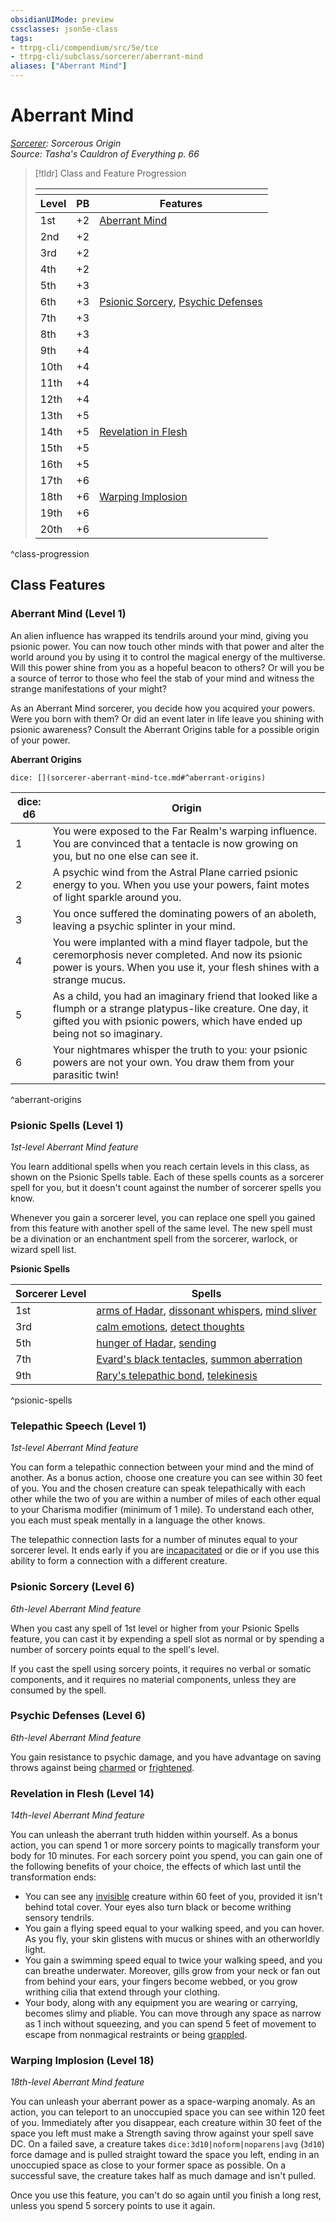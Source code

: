 ```yaml
---
obsidianUIMode: preview
cssclasses: json5e-class
tags:
- ttrpg-cli/compendium/src/5e/tce
- ttrpg-cli/subclass/sorcerer/aberrant-mind
aliases: ["Aberrant Mind"]
---
```

# Aberrant Mind
*[Sorcerer](./sorcerer.md): Sorcerous Origin*  
*Source: Tasha's Cauldron of Everything p. 66*  

> [!tldr] Class and Feature Progression
> 
> <table class="class-progression">
> <thead>
> <tr><th colspan='3'></th></tr>
> <tr class="class-progression"><th class"level">Level</th><th class"pb">PB</th><th class"feature">Features</th></tr>
> </thead><tbody>
> <tr class="class-progression"><td class"level">1st</td><td class"pb">+2</td><td class"feature"><a href='#Aberrant Mind (Level 1)' class='internal-link'>Aberrant Mind</a></td></tr>
> <tr class="class-progression"><td class"level">2nd</td><td class"pb">+2</td><td class"feature"></td></tr>
> <tr class="class-progression"><td class"level">3rd</td><td class"pb">+2</td><td class"feature"></td></tr>
> <tr class="class-progression"><td class"level">4th</td><td class"pb">+2</td><td class"feature"></td></tr>
> <tr class="class-progression"><td class"level">5th</td><td class"pb">+3</td><td class"feature"></td></tr>
> <tr class="class-progression"><td class"level">6th</td><td class"pb">+3</td><td class"feature"><a href='#Psionic Sorcery (Level 6)' class='internal-link'>Psionic Sorcery</a>, <a href='#Psychic Defenses (Level 6)' class='internal-link'>Psychic Defenses</a></td></tr>
> <tr class="class-progression"><td class"level">7th</td><td class"pb">+3</td><td class"feature"></td></tr>
> <tr class="class-progression"><td class"level">8th</td><td class"pb">+3</td><td class"feature"></td></tr>
> <tr class="class-progression"><td class"level">9th</td><td class"pb">+4</td><td class"feature"></td></tr>
> <tr class="class-progression"><td class"level">10th</td><td class"pb">+4</td><td class"feature"></td></tr>
> <tr class="class-progression"><td class"level">11th</td><td class"pb">+4</td><td class"feature"></td></tr>
> <tr class="class-progression"><td class"level">12th</td><td class"pb">+4</td><td class"feature"></td></tr>
> <tr class="class-progression"><td class"level">13th</td><td class"pb">+5</td><td class"feature"></td></tr>
> <tr class="class-progression"><td class"level">14th</td><td class"pb">+5</td><td class"feature"><a href='#Revelation in Flesh (Level 14)' class='internal-link'>Revelation in Flesh</a></td></tr>
> <tr class="class-progression"><td class"level">15th</td><td class"pb">+5</td><td class"feature"></td></tr>
> <tr class="class-progression"><td class"level">16th</td><td class"pb">+5</td><td class"feature"></td></tr>
> <tr class="class-progression"><td class"level">17th</td><td class"pb">+6</td><td class"feature"></td></tr>
> <tr class="class-progression"><td class"level">18th</td><td class"pb">+6</td><td class"feature"><a href='#Warping Implosion (Level 18)' class='internal-link'>Warping Implosion</a></td></tr>
> <tr class="class-progression"><td class"level">19th</td><td class"pb">+6</td><td class"feature"></td></tr>
> <tr class="class-progression"><td class"level">20th</td><td class"pb">+6</td><td class"feature"></td></tr>
> </tbody></table>

^class-progression


## Class Features

### Aberrant Mind (Level 1)

An alien influence has wrapped its tendrils around your mind, giving you psionic power. You can now touch other minds with that power and alter the world around you by using it to control the magical energy of the multiverse. Will this power shine from you as a hopeful beacon to others? Or will you be a source of terror to those who feel the stab of your mind and witness the strange manifestations of your might?

As an Aberrant Mind sorcerer, you decide how you acquired your powers. Were you born with them? Or did an event later in life leave you shining with psionic awareness? Consult the Aberrant Origins table for a possible origin of your power.

**Aberrant Origins**

`dice: [](sorcerer-aberrant-mind-tce.md#^aberrant-origins)`

| dice: d6 | Origin |
|----------|--------|
| 1 | You were exposed to the Far Realm's warping influence. You are convinced that a tentacle is now growing on you, but no one else can see it. |
| 2 | A psychic wind from the Astral Plane carried psionic energy to you. When you use your powers, faint motes of light sparkle around you. |
| 3 | You once suffered the dominating powers of an aboleth, leaving a psychic splinter in your mind. |
| 4 | You were implanted with a mind flayer tadpole, but the ceremorphosis never completed. And now its psionic power is yours. When you use it, your flesh shines with a strange mucus. |
| 5 | As a child, you had an imaginary friend that looked like a flumph or a strange platypus-like creature. One day, it gifted you with psionic powers, which have ended up being not so imaginary. |
| 6 | Your nightmares whisper the truth to you: your psionic powers are not your own. You draw them from your parasitic twin! |
^aberrant-origins

### Psionic Spells (Level 1)

*1st-level Aberrant Mind feature*

You learn additional spells when you reach certain levels in this class, as shown on the Psionic Spells table. Each of these spells counts as a sorcerer spell for you, but it doesn't count against the number of sorcerer spells you know.

Whenever you gain a sorcerer level, you can replace one spell you gained from this feature with another spell of the same level. The new spell must be a divination or an enchantment spell from the sorcerer, warlock, or wizard spell list.

**Psionic Spells**

| Sorcerer Level | Spells |
|----------------|--------|
| 1st | [arms of Hadar](3-Mechanics/CLI/spells/arms-of-hadar.md), [dissonant whispers](3-Mechanics/CLI/spells/dissonant-whispers.md), [mind sliver](3-Mechanics/CLI/spells/mind-sliver-tce.md) |
| 3rd | [calm emotions](3-Mechanics/CLI/spells/calm-emotions.md), [detect thoughts](3-Mechanics/CLI/spells/detect-thoughts.md) |
| 5th | [hunger of Hadar](3-Mechanics/CLI/spells/hunger-of-hadar.md), [sending](3-Mechanics/CLI/spells/sending.md) |
| 7th | [Evard's black tentacles](3-Mechanics/CLI/spells/evards-black-tentacles.md), [summon aberration](3-Mechanics/CLI/spells/summon-aberration-tce.md) |
| 9th | [Rary's telepathic bond](3-Mechanics/CLI/spells/rarys-telepathic-bond.md), [telekinesis](3-Mechanics/CLI/spells/telekinesis.md) |
^psionic-spells

### Telepathic Speech (Level 1)

*1st-level Aberrant Mind feature*

You can form a telepathic connection between your mind and the mind of another. As a bonus action, choose one creature you can see within 30 feet of you. You and the chosen creature can speak telepathically with each other while the two of you are within a number of miles of each other equal to your Charisma modifier (minimum of 1 mile). To understand each other, you each must speak mentally in a language the other knows.

The telepathic connection lasts for a number of minutes equal to your sorcerer level. It ends early if you are [incapacitated](3-Mechanics/CLI/rules/conditions.md#Incapacitated) or die or if you use this ability to form a connection with a different creature.

### Psionic Sorcery (Level 6)

*6th-level Aberrant Mind feature*

When you cast any spell of 1st level or higher from your Psionic Spells feature, you can cast it by expending a spell slot as normal or by spending a number of sorcery points equal to the spell's level.

If you cast the spell using sorcery points, it requires no verbal or somatic components, and it requires no material components, unless they are consumed by the spell.

### Psychic Defenses (Level 6)

*6th-level Aberrant Mind feature*

You gain resistance to psychic damage, and you have advantage on saving throws against being [charmed](3-Mechanics/CLI/rules/conditions.md#Charmed) or [frightened](3-Mechanics/CLI/rules/conditions.md#Frightened).

### Revelation in Flesh (Level 14)

*14th-level Aberrant Mind feature*

You can unleash the aberrant truth hidden within yourself. As a bonus action, you can spend 1 or more sorcery points to magically transform your body for 10 minutes. For each sorcery point you spend, you can gain one of the following benefits of your choice, the effects of which last until the transformation ends:

- You can see any [invisible](3-Mechanics/CLI/rules/conditions.md#Invisible) creature within 60 feet of you, provided it isn't behind total cover. Your eyes also turn black or become writhing sensory tendrils.  
- You gain a flying speed equal to your walking speed, and you can hover. As you fly, your skin glistens with mucus or shines with an otherworldly light.  
- You gain a swimming speed equal to twice your walking speed, and you can breathe underwater. Moreover, gills grow from your neck or fan out from behind your ears, your fingers become webbed, or you grow writhing cilia that extend through your clothing.  
- Your body, along with any equipment you are wearing or carrying, becomes slimy and pliable. You can move through any space as narrow as 1 inch without squeezing, and you can spend 5 feet of movement to escape from nonmagical restraints or being [grappled](3-Mechanics/CLI/rules/conditions.md#Grappled).  

### Warping Implosion (Level 18)

*18th-level Aberrant Mind feature*

You can unleash your aberrant power as a space-warping anomaly. As an action, you can teleport to an unoccupied space you can see within 120 feet of you. Immediately after you disappear, each creature within 30 feet of the space you left must make a Strength saving throw against your spell save DC. On a failed save, a creature takes `dice:3d10|noform|noparens|avg` (`3d10`) force damage and is pulled straight toward the space you left, ending in an unoccupied space as close to your former space as possible. On a successful save, the creature takes half as much damage and isn't pulled.

Once you use this feature, you can't do so again until you finish a long rest, unless you spend 5 sorcery points to use it again.